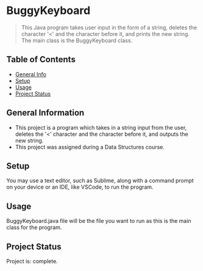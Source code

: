 # BuggyKeyboard
> This Java program takes user input in the form of a string, deletes the character '<' and the character before it, and prints the new string. The main class is the BuggyKeyboard class.

## Table of Contents
* [General Info](#general-information)
* [Setup](#setup)
* [Usage](#usage)
* [Project Status](#project-status)


## General Information
- This project is a program which takes in a string input from the user, deletes the '<' character and the character before it, and outputs the new string.  
- This project was assigned during a Data Structures course.

## Setup
You may use a text editor, such as Sublime, along with a command prompt on your device or an IDE, like VSCode, to run the program.

## Usage
BuggyKeyboard.java file will be the file you want to run as this is the main class for the program. 

## Project Status
Project is: complete.
